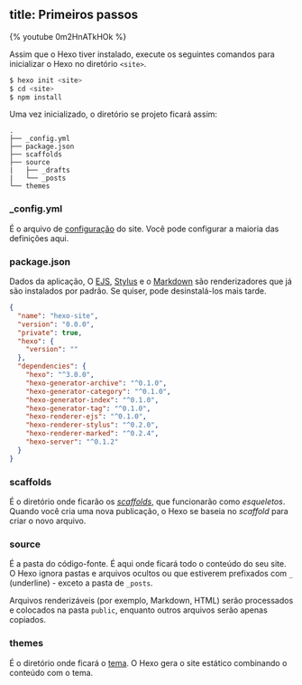 title: Primeiros passos
---

{% youtube 0m2HnATkHOk %}

Assim que o Hexo tiver instalado, execute os seguintes comandos para inicializar o Hexo no diretório `<site>`.

``` bash
$ hexo init <site>
$ cd <site>
$ npm install
```

Uma vez inicializado, o diretório se projeto ficará assim:

``` plain
.
├── _config.yml
├── package.json
├── scaffolds
├── source
|   ├── _drafts
|   └── _posts
└── themes
```

### _config.yml

É o arquivo de [configuração](configuration.html) do site. Você pode configurar a maioria das definições aqui.

### package.json

Dados da aplicação, O [EJS](http://embeddedjs.com/), [Stylus](http://learnboost.github.io/stylus/) e o [Markdown](http://daringfireball.net/projects/markdown/) são renderizadores que já são instalados por padrão. Se quiser, pode desinstalá-los mais tarde.
``` json package.json
{
  "name": "hexo-site",
  "version": "0.0.0",
  "private": true,
  "hexo": {
    "version": ""
  },
  "dependencies": {
    "hexo": "^3.0.0",
    "hexo-generator-archive": "^0.1.0",
    "hexo-generator-category": "^0.1.0",
    "hexo-generator-index": "^0.1.0",
    "hexo-generator-tag": "^0.1.0",
    "hexo-renderer-ejs": "^0.1.0",
    "hexo-renderer-stylus": "^0.2.0",
    "hexo-renderer-marked": "^0.2.4",
    "hexo-server": "^0.1.2"
  }
}
```

### scaffolds

É o diretório onde ficarão os [_scaffolds_](writing.html#Scaffolds), que funcionarão como _esqueletos_. Quando você cria uma nova publicação, o Hexo se baseia no _scaffold_ para criar o novo arquivo.

### source

É a pasta do código-fonte. É aqui onde ficará todo o conteúdo do seu site. O Hexo ignora pastas e arquivos ocultos ou que estiverem prefixados com `_` (underline) - exceto a pasta de `_posts`.

Arquivos renderizáveis (por exemplo, Markdown, HTML) serão processados e colocados na pasta `public`, enquanto outros arquivos serão apenas copiados.

### themes

É o diretório onde ficará o [tema](themes.html). O Hexo gera o site estático combinando o conteúdo com o tema.
